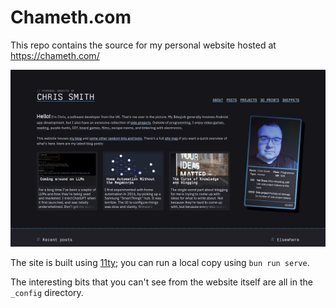 # Chameth.com

This repo contains the source for my personal website hosted at https://chameth.com/

![](./static/screenshot.png?raw=true)

The site is built using [11ty](https://www.11ty.dev/); you can run a local copy
using `bun run serve`.

The interesting bits that you can't see from the website itself are all in the
`_config` directory.
